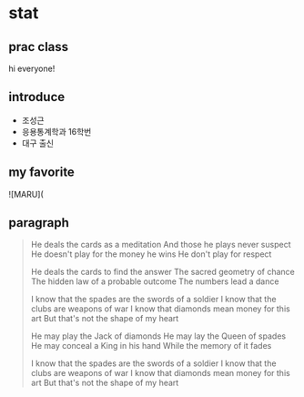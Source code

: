 # stat
## prac class
hi everyone!
## introduce
* 조성근
* 응용통계학과 16학번
* 대구 출신
## my favorite
![MARU](

## paragraph
>He deals the cards as a meditation And those he plays never suspect He doesn't play for the money he wins He don't play for respect
>
>He deals the cards to find the answer The sacred geometry of chance The hidden law of a probable outcome The numbers lead a dance
>
>I know that the spades are the swords of a soldier I know that the clubs are weapons of war I know that diamonds mean money for this art But that's not the shape of my heart
>
>He may play the Jack of diamonds He may lay the Queen of spades He may conceal a King in his hand While the memory of it fades
>
>I know that the spades are the swords of a soldier I know that the clubs are weapons of war I know that diamonds mean money for this art But that's not the shape of my heart

